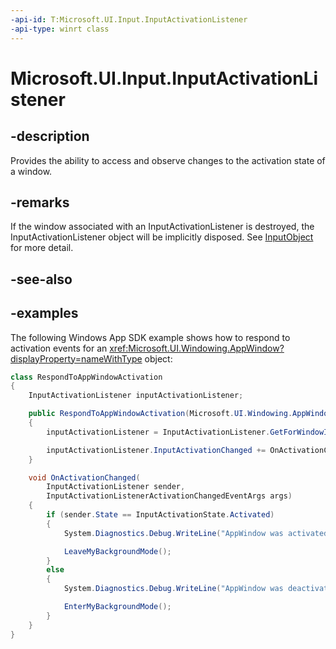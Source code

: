 ```yaml
---
-api-id: T:Microsoft.UI.Input.InputActivationListener
-api-type: winrt class
---
```


# Microsoft.UI.Input.InputActivationListener

<!--
public sealed class InputActivationListener : Microsoft.UI.Input.InputObject
-->

## -description

Provides the ability to access and observe changes to the activation state of a window.

## -remarks

If the window associated with an InputActivationListener is destroyed, the InputActivationListener object will be implicitly disposed. See [InputObject](inputobject.md) for more detail.

## -see-also

## -examples

The following Windows App SDK example shows how to respond to activation events for an <xref:Microsoft.UI.Windowing.AppWindow?displayProperty=nameWithType> object:

```csharp
class RespondToAppWindowActivation
{
    InputActivationListener inputActivationListener;

    public RespondToAppWindowActivation(Microsoft.UI.Windowing.AppWindow appWindow)
    {
        inputActivationListener = InputActivationListener.GetForWindowId(appWindow.Id);

        inputActivationListener.InputActivationChanged += OnActivationChanged;
    }

    void OnActivationChanged(
        InputActivationListener sender,
        InputActivationListenerActivationChangedEventArgs args)
    {
        if (sender.State == InputActivationState.Activated)
        {
            System.Diagnostics.Debug.WriteLine("AppWindow was activated.");

            LeaveMyBackgroundMode();
        }
        else
        {
            System.Diagnostics.Debug.WriteLine("AppWindow was deactivated.");

            EnterMyBackgroundMode();
        }
    }
}
```
